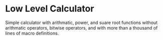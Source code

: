 # Low Level Calculator
Simple calculator with arithmatic, power, and suare root functions without arithmatic operators, bitwise operators, and with more than a thousand of lines of macro definitions.
